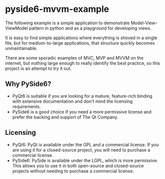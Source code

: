 # pyside6-mvvm-example

The following example is a simple application to demonstrate Model-View-ViewModel pattern in python and as a playground for developing views.

It is easy to find simple applications where everything is shoved in a single file, but for medium-to-large applications, that structure quickly becomes unmaintainable.

There are some sporadic examples of MVC, MVP and MVVM on the internet, but nothing large enough to really identify the best practice, so this project is an attempt to try it out.

## Why PySide6?

- PyQt6 is suitable if you are looking for a mature, feature-rich binding with extensive documentation and don't mind the licensing requirements.
- PySide6 is a good choice if you need a more permissive license and prefer the backing and support of The Qt Company.

## Licensing

- PyQt6: PyQt is available under the GPL and a commercial license. If you are using it for a closed-source project, you will need to purchase a commercial license.
- PySide6: PySide is available under the LGPL, which is more permissive. This allows you to use it in both open-source and closed-source projects without needing to purchase a commercial license.
